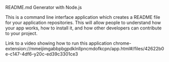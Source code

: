 README.md Generator with Node.js

This is a command line interface application which creates a README file for your application repositories. This will allow people to understand how your app works, how to install it, and how other developers can contribute to your project. 


Link to a video showing how to run this application 
chrome-extension://mmeijimgabbpbgpdklnllpncmdofkcpn/app.html#/files/42622b0e-c147-4df6-y20c-ed39c3301ce3
